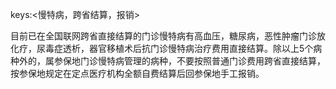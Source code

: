keys:<慢特病，跨省结算，报销>

目前已在全国联网跨省直接结算的门诊慢特病有高血压，糖尿病，恶性肿瘤门诊放化疗，尿毒症透析，器官移植术后抗门诊慢特病治疗费用直接结算。除以上5个病种外的，属参保地门诊慢特病管理的病种，不要按照普通门诊费用跨省直接结算，按参保地规定在定点医疗机构全额自费结算后回参保地手工报销。